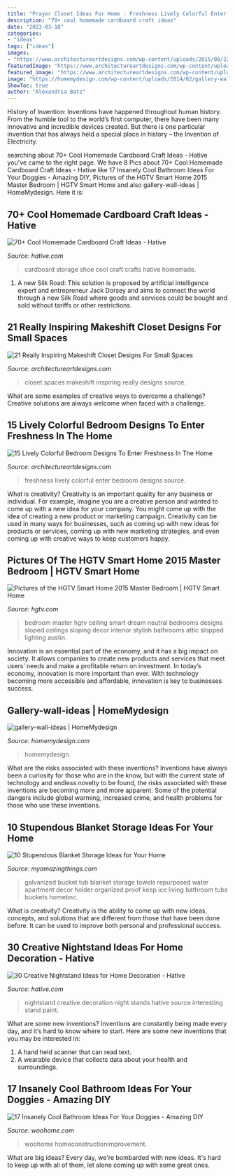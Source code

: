 ```yaml
---
title: "Prayer Closet Ideas For Home : Freshness Lively Colorful Enter Bedroom Designs Source"
description: "70+ cool homemade cardboard craft ideas"
date: "2023-03-18"
categories:
- "ideas"
tags: ["ideas"]
images:
- "https://www.architectureartdesigns.com/wp-content/uploads/2015/08/22-630x841.jpeg"
featuredImage: "https://www.architectureartdesigns.com/wp-content/uploads/2015/08/22-630x841.jpeg"
featured_image: "https://www.architectureartdesigns.com/wp-content/uploads/2015/08/22-630x841.jpeg"
image: "https://homemydesign.com/wp-content/uploads/2014/02/gallery-wall-ideas.jpg"
ShowToc: true
author: "Alexandria Batz"
---
```



History of Invention:
Inventions have happened throughout human history. From the humble tool to the world’s first computer, there have been many innovative and incredible devices created. But there is one particular invention that has always held a special place in history – the Invention of Electricity.

	

		
searching about 70+ Cool Homemade Cardboard Craft Ideas - Hative you've came to the right page. We have 8 Pics about 70+ Cool Homemade Cardboard Craft Ideas - Hative like 17 Insanely Cool Bathroom Ideas For Your Doggies - Amazing DIY, Pictures of the HGTV Smart Home 2015 Master Bedroom | HGTV Smart Home and also gallery-wall-ideas | HomeMydesign. Here it is:
		
    
## 70+ Cool Homemade Cardboard Craft Ideas - Hative

<img loading=lazy src="https://hative.com/wp-content/uploads/2014/04/cardboard-crafts/13-cardboard-shoe-storage.jpg" onerror="this.onerror=null;this.src='https://tse3.mm.bing.net/th?id=OIP.9Pa96wJwxVCW1WZjrLNPSAHaI0&amp;pid=15.1';" alt="70+ Cool Homemade Cardboard Craft Ideas - Hative">

_Source: hative.com_

>cardboard storage shoe cool craft crafts hative homemade. 

	

1. A new Silk Road: This solution is proposed by artificial intelligence expert and entrepreneur Jack Dorsey and aims to connect the world through a new Silk Road where goods and services could be bought and sold without tariffs or other restrictions.

    
## 21 Really Inspiring Makeshift Closet Designs For Small Spaces

<img loading=lazy src="https://www.architectureartdesigns.com/wp-content/uploads/2016/05/3-34.jpg" onerror="this.onerror=null;this.src='https://tse3.mm.bing.net/th?id=OIP.xoGDyX-zKtQJX8swIz77oAHaLJ&amp;pid=15.1';" alt="21 Really Inspiring Makeshift Closet Designs For Small Spaces">

_Source: architectureartdesigns.com_

>closet spaces makeshift inspiring really designs source. 

	

What are some examples of creative ways to overcome a challenge?
Creative solutions are always welcome when faced with a challenge.

    
## 15 Lively Colorful Bedroom Designs To Enter Freshness In The Home

<img loading=lazy src="https://www.architectureartdesigns.com/wp-content/uploads/2015/08/22-630x841.jpeg" onerror="this.onerror=null;this.src='https://tse2.mm.bing.net/th?id=OIP.n3i2bHMGvKWJlF-OBlvJXQHaJ4&amp;pid=15.1';" alt="15 Lively Colorful Bedroom Designs To Enter Freshness In The Home">

_Source: architectureartdesigns.com_

>freshness lively colorful enter bedroom designs source. 

	

What is creativity?
Creativity is an important quality for any business or individual. For example, imagine you are a creative person and wanted to come up with a new idea for your company. You might come up with the idea of creating a new product or marketing campaign. Creativity can be used in many ways for businesses, such as coming up with new ideas for products or services, coming up with new marketing strategies, and even coming up with creative ways to keep customers happy.

    
## Pictures Of The HGTV Smart Home 2015 Master Bedroom | HGTV Smart Home

<img loading=lazy src="https://hgtvhome.sndimg.com/content/dam/images/hgtv/fullset/2015/2/23/0/sh2015_master-bedroom_01_hero-shot_v.jpg.rend.hgtvcom.616.862.suffix/1424704380216.jpeg" onerror="this.onerror=null;this.src='https://tse3.mm.bing.net/th?id=OIP.7cKvybMmFaLQnoT4LvEFNAHaKX&amp;pid=15.1';" alt="Pictures of the HGTV Smart Home 2015 Master Bedroom | HGTV Smart Home">

_Source: hgtv.com_

>bedroom master hgtv ceiling smart dream neutral bedrooms designs sloped ceilings sloping decor interior stylish bathrooms attic slopped lighting austin. 

	

Innovation is an essential part of the economy, and it has a big impact on society. It allows companies to create new products and services that meet users’ needs and make a profitable return on investment. In today’s economy, innovation is more important than ever. With technology becoming more accessible and affordable, innovation is key to businesses success.

    
## Gallery-wall-ideas | HomeMydesign

<img loading=lazy src="https://homemydesign.com/wp-content/uploads/2014/02/gallery-wall-ideas.jpg" onerror="this.onerror=null;this.src='https://tse4.mm.bing.net/th?id=OIP.FPCqJx4xX9yQXvwrJOba2QHaJ4&amp;pid=15.1';" alt="gallery-wall-ideas | HomeMydesign">

_Source: homemydesign.com_

>homemydesign. 

	

What are the risks associated with these inventions?
Inventions have always been a curiosity for those who are in the know, but with the current state of technology and endless novelty to be found, the risks associated with these inventions are becoming more and more apparent. Some of the potential dangers include global warming, increased crime, and health problems for those who use these inventions.

    
## 10 Stupendous Blanket Storage Ideas For Your Home

<img loading=lazy src="http://myamazingthings.com/wp-content/uploads/2017/03/storage2.jpg" onerror="this.onerror=null;this.src='https://tse1.mm.bing.net/th?id=OIP._WKpvzj4GqIADs0s0QrESwHaJ4&amp;pid=15.1';" alt="10 Stupendous Blanket Storage Ideas for Your Home">

_Source: myamazingthings.com_

>galvanized bucket tub blanket storage towels repurposed water apartment decor holder organized proof keep ice living bathroom tubs buckets homebnc. 

	

What is creativity?
Creativity is the ability to come up with new ideas, concepts, and solutions that are different from those that have been done before. It can be used to improve both personal and professional success.

    
## 30 Creative Nightstand Ideas For Home Decoration - Hative

<img loading=lazy src="https://hative.com/wp-content/uploads/2014/06/nightstand-ideas/26-creative-nightstand-ideas.jpg" onerror="this.onerror=null;this.src='https://tse4.mm.bing.net/th?id=OIP.Kpn5D3Uffo6GMB_cUI4ZAAHaJ4&amp;pid=15.1';" alt="30 Creative Nightstand Ideas for Home Decoration - Hative">

_Source: hative.com_

>nightstand creative decoration night stands hative source interesting stand paint. 

	

What are some new inventions?
Inventions are constantly being made every day, and it’s hard to know where to start. Here are some new inventions that you may be interested in: 
1. A hand held scanner that can read text.
2. A wearable device that collects data about your health and surroundings. 

    
## 17 Insanely Cool Bathroom Ideas For Your Doggies - Amazing DIY

<img loading=lazy src="https://www.woohome.com/wp-content/uploads/2015/01/pet-bathroom-ideas-woohome-13.jpg" onerror="this.onerror=null;this.src='https://tse4.mm.bing.net/th?id=OIP.eOH9lJkgUd1togKCoT1S7AHaLH&amp;pid=15.1';" alt="17 Insanely Cool Bathroom Ideas For Your Doggies - Amazing DIY">

_Source: woohome.com_

>woohome homeconstructionimprovement. 

	

What are big ideas?
Every day, we're bombarded with new ideas. It's hard to keep up with all of them, let alone coming up with some great ones.


